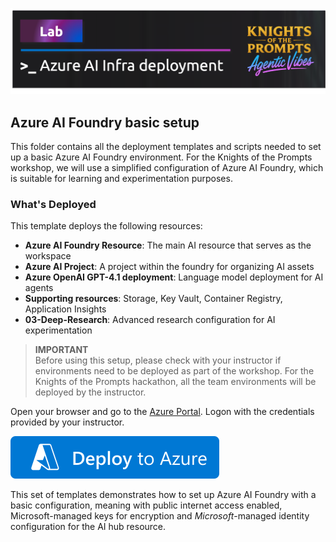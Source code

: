 ![alt text](../media/image-infra.png)
## Azure AI Foundry basic setup

This folder contains all the deployment templates and scripts needed to set up a basic Azure AI Foundry environment. For the Knights of the Prompts workshop, we will use a simplified configuration of Azure AI Foundry, which is suitable for learning and experimentation purposes.

### What's Deployed

This template deploys the following resources:

- **Azure AI Foundry Resource**: The main AI resource that serves as the workspace
- **Azure AI Project**: A project within the foundry for organizing AI assets
- **Azure OpenAI GPT-4.1 deployment**: Language model deployment for AI agents
- **Supporting resources**: Storage, Key Vault, Container Registry, Application Insights
- **03-Deep-Research**: Advanced research configuration for AI experimentation

> **IMPORTANT**  
> Before using this setup, please check with your instructor if environments need to be deployed as part of the workshop. For the Knights of the Prompts hackathon, all the team environments will be deployed by the instructor.

Open your browser and go to the [Azure Portal](https://portal.azure.com). Logon with the credentials provided by your instructor.

[![Deploy To Azure](https://raw.githubusercontent.com/Azure/azure-quickstart-templates/master/1-CONTRIBUTION-GUIDE/images/deploytoazure.svg?sanitize=true)](https://portal.azure.com/#create/Microsoft.Template/uri/https%3A%2F%2Fraw.githubusercontent.com%2Fdoruit%2FKnights-Of-The-Prompts-Agent-Workshop%2Frefs%2Fheads%2Fmain%2Finfra%2Fazuredeploy.json)

This set of templates demonstrates how to set up Azure AI Foundry with a basic configuration, meaning with public internet access enabled, Microsoft-managed keys for encryption and _Microsoft_-managed identity configuration for the AI hub resource.
